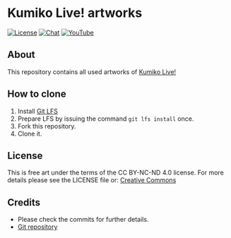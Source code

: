 # Kumiko Live! artworks
[![License](https://img.shields.io/badge/%E2%9A%96%EF%B8%8F-CC%20BY--NC--ND%204.0-brightgreen)]()
[![Chat](https://discord.com/api/guilds/813738237864312842/widget.png?style=shield)](https://discord.gg/jt4dpvzA58)
[![YouTube](https://img.shields.io/endpoint?url=https%3A%2F%2Frunkit.io%2Fsuk0m8u%2Fyoutube-subscribers-badge%2Fbranches%2Fmaster%3Fid%3DUCGcClcnm7Y0-jWSeSV5xnKw%26key%3DAIzaSyDmc6HmurAU4Hf5WvuxSTsym18SjR7fguc)](https://www.youtube.com/channel/UCGcClcnm7Y0-jWSeSV5xnKw)

## About
This repository contains all used artworks of [Kumiko Live!](https://www.youtube.com/channel/UCGcClcnm7Y0-jWSeSV5xnKw)

## How to clone
 1. Install [Git LFS](https://git-lfs.github.com)
 2. Prepare LFS by issuing the command `git lfs install` once.
 3. Fork this repository.
 4. Clone it.

## License
This is free art under the terms of the CC BY-NC-ND 4.0 license.
For more details please see the LICENSE file or: [Creative Commons](https://creativecommons.org/licenses/by-nc-nd/4.0)

## Credits
 * Please check the commits for further details.
 * [Git repository](https://github.com/Kumiko-Live/art.git)
